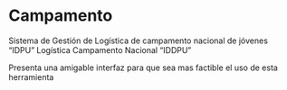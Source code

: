 # Campamento
Sistema de Gestión de Logística de campamento nacional de jóvenes “IDPU”
Logística Campamento Nacional “IDDPU”

Presenta una amigable interfaz para que sea mas factible el uso de esta herramienta
